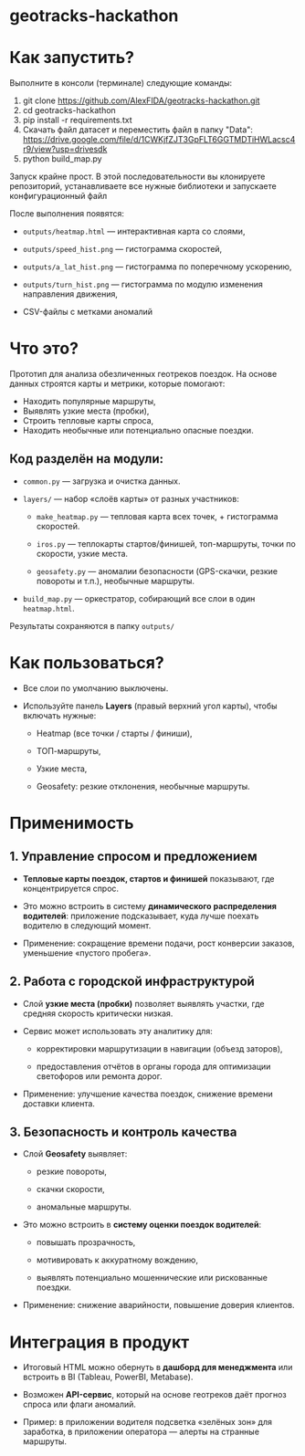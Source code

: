 # geotracks-hackathon

# Как запустить?

Выполните в консоли (терминале) следующие команды:

1) git clone https://github.com/AlexFIDA/geotracks-hackathon.git
2) cd geotracks-hackathon 
3) pip install -r requirements.txt 
4) Скачать файл датасет и переместить файл в папку "Data": https://drive.google.com/file/d/1CWKjfZJT3GpFLT6GGTMDTiHWLacsc4r9/view?usp=drivesdk
5) python build_map.py 

Запуск крайне прост. В этой последовательности вы клонируете репозиторий, устанавливаете все нужные библиотеки и запускаете конфигурационный файл

После выполнения появятся:

- `outputs/heatmap.html` — интерактивная карта со слоями,
    
- `outputs/speed_hist.png` — гистограмма скоростей,
  
- `outputs/a_lat_hist.png` — гистограмма по поперечному ускорению,  

- `outputs/turn_hist.png` — гистограмма по модулю изменения направления движения, 

- CSV-файлы с метками аномалий


# Что это?

Прототип для анализа обезличенных геотреков поездок.
На основе данных строятся карты и метрики, которые помогают:

- Находить популярные маршруты,
- Выявлять узкие места (пробки),
- Строить тепловые карты спроса,
- Находить необычные или потенциально опасные поездки.


## Код разделён на модули:

- `common.py` — загрузка и очистка данных.
    
- `layers/` — набор «слоёв карты» от разных участников:
    
    - `make_heatmap.py` — тепловая карта всех точек, + гистограмма скоростей.
        
    - `iros.py` — теплокарты стартов/финишей, топ-маршруты, точки по скорости, узкие места.
        
    - `geosafety.py` — аномалии безопасности (GPS-скачки, резкие повороты и т.п.), необычные маршруты.
        
- `build_map.py` — оркестратор, собирающий все слои в один `heatmap.html`.
    

Результаты сохраняются в папку `outputs/`


# Как пользоваться?

- Все слои по умолчанию выключены.
    
- Используйте панель **Layers** (правый верхний угол карты), чтобы включать нужные:
    
    - Heatmap (все точки / старты / финиши),
        
    - ТОП-маршруты,
        
    - Узкие места,
        
    - Geosafety: резкие отклонения, необычные маршруты.



# Применимость

## 1. Управление спросом и предложением

- **Тепловые карты поездок, стартов и финишей** показывают, где концентрируется спрос.
    
- Это можно встроить в систему **динамического распределения водителей**: приложение подсказывает, куда лучше поехать водителю в следующий момент.
    
- Применение: сокращение времени подачи, рост конверсии заказов, уменьшение «пустого пробега».


## 2. Работа с городской инфраструктурой

- Слой **узкие места (пробки)** позволяет выявлять участки, где средняя скорость критически низкая.
    
- Сервис может использовать эту аналитику для:
    
    - корректировки маршрутизации в навигации (объезд заторов),
        
    - предоставления отчётов в органы города для оптимизации светофоров или ремонта дорог.
        
- Применение: улучшение качества поездок, снижение времени доставки клиента.

## 3. Безопасность и контроль качества

- Слой **Geosafety** выявляет:
    
    - резкие повороты,
        
    - скачки скорости,
        
    - аномальные маршруты.
        
- Это можно встроить в **систему оценки поездок водителей**:
    
    - повышать прозрачность,
        
    - мотивировать к аккуратному вождению,
        
    - выявлять потенциально мошеннические или рискованные поездки.
        
- Применение: снижение аварийности, повышение доверия клиентов.


# Интеграция в продукт

- Итоговый HTML можно обернуть в **дашборд для менеджмента** или встроить в BI (Tableau, PowerBI, Metabase).
    
- Возможен **API-сервис**, который на основе геотреков даёт прогноз спроса или флаги аномалий.
    
- Пример: в приложении водителя подсветка «зелёных зон» для заработка, в приложении оператора — алерты на странные маршруты.
